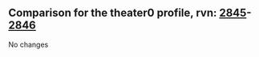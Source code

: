 ## Comparison for the theater0 profile, rvn: [2845](https://github.com/PRO100KatYT/FortniteProfileRevisions/tree/main/profiles/theater0/2845%20theater0.json)-[2846](https://github.com/PRO100KatYT/FortniteProfileRevisions/tree/main/profiles/theater0/2846%20theater0.json)

No changes
